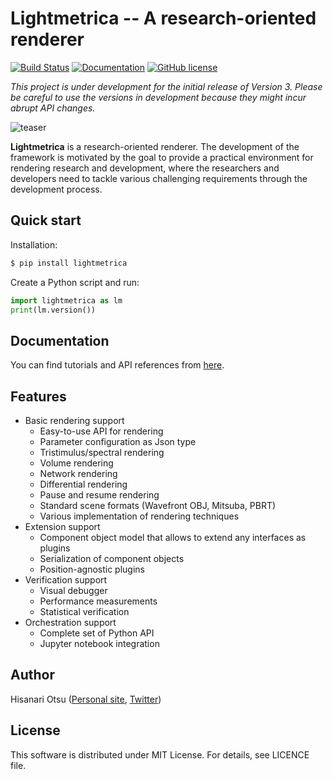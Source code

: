 Lightmetrica -- A research-oriented renderer
====================

[![Build Status](https://travis-ci.com/hi2p-perim/lightmetrica-v3.svg?token=qWCh3XHt8zyjBpssoHD5&branch=master)](https://travis-ci.com/hi2p-perim/lightmetrica-v3)
[![Documentation](https://img.shields.io/badge/docs-Sphinx-blue.svg)](https://hi2p-perim.github.io/lightmetrica-v3-doc/)
[![GitHub license](https://img.shields.io/badge/license-MIT-blue.svg)](https://github.com/hi2p-perim/lightmetrica-v3/blob/master/LICENSE)
<!-- [![GitHub Releases](https://img.shields.io/github/release/hi2p-perim/lightmetrica-v3.svg)](https://github.com/hi2p-perim/lightmetrica-v3/releases) -->

*This project is under development for the initial release of Version 3. Please be careful to use the versions in development because they might incur abrupt API changes.*

![teaser](doc/_static/example/pt_fireplace_room.jpg)

**Lightmetrica** is a research-oriented renderer. The development of the framework is motivated by the goal to provide a practical environment for rendering research and development, where the researchers and developers need to tackle various challenging requirements through the development process.

## Quick start

Installation:

```bash
$ pip install lightmetrica
```

Create a Python script and run:

```python
import lightmetrica as lm
print(lm.version())
```

## Documentation

You can find tutorials and API references from [here](https://hi2p-perim.github.io/lightmetrica-v3-doc/).

## Features

- Basic rendering support
  - Easy-to-use API for rendering
  - Parameter configuration as Json type
  - Tristimulus/spectral rendering
  - Volume rendering
  - Network rendering
  - Differential rendering
  - Pause and resume rendering 
  - Standard scene formats (Wavefront OBJ, Mitsuba, PBRT)
  - Various implementation of rendering techniques
- Extension support
  - Component object model that allows to extend any interfaces as plugins
  - Serialization of component objects
  - Position-agnostic plugins
- Verification support
  - Visual debugger
  - Performance measurements
  - Statistical verification
- Orchestration support
  - Complete set of Python API
  - Jupyter notebook integration

## Author

Hisanari Otsu ([Personal site](http://lightmetrica.org/h-otsu/), [Twitter](https://twitter.com/hisanari_otsu))

## License

This software is distributed under MIT License. For details, see LICENCE file.
